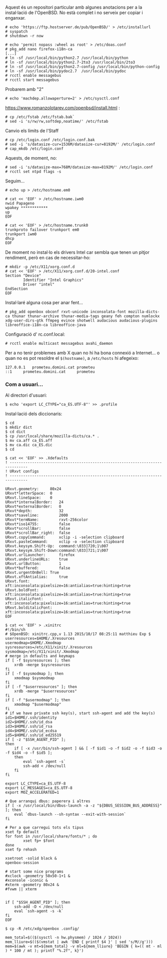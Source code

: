 Aquest és un repositori particular amb algunes anotacions per a la instal·lació de l'OpenBSD. No està complet i no serveix per copiar i enganxar.


```
# echo 'https://ftp.hostserver.de/pub/OpenBSD/' > /etc/installurl
# syspatch
# shutdown -r now
```

```
# echo 'permit nopass :wheel as root' > /etc/doas.conf
# pkg_add nano firefox-i18n-ca
[...]
# ln -sf /usr/local/bin/python2.7 /usr/local/bin/python
# ln -sf /usr/local/bin/python2.7-2to3 /usr/local/bin/2to3
# ln -sf /usr/local/bin/python2.7-config /usr/local/bin/python-config
# ln -sf /usr/local/bin/pydoc2.7  /usr/local/bin/pydoc
# rcctl enable messagebus
# rcctl start messagebus
```

Probarem amb "2"

`# echo 'machdep.allowaperture=2' > /etc/sysctl.conf`


https://www.romanzolotarev.com/openbsd/install.html :

```
# cp /etc/fstab /etc/fstab.bak`
# sed -i 's/rw/rw,softdep,noatime/' /etc/fstab
```

Canvio els límits de l'Staff

```
# cp /etc/login.conf /etc/login.conf.bak
# sed -i 's/datasize-cur=1536M/datasize-cur=8192M/' /etc/login.conf
# cap_mkdb /etc/login.conf
```

Aquests, de moment, no:

```
# sed -i 's/datasize-max=768M/datasize-max=8192M/' /etc/login.conf
# rcctl set ntpd flags -s
```

Seguim...

```
# echo up > /etc/hostname.em0 
   
# cat << 'EOF' > /etc/hostname.iwm0
nwid Papageno
wpakey ************
up
EOF

```

```
# cat << 'EOF' > /etc/hostname.trunk0
trunkproto failover trunkport em0
trunkport iwm0
dhcp
EOF
```
De moment no instal·lo els drivers Intel car sembla que tenen un pitjor rendiment, però en cas de necessitar-ho:

```
# mkdir -p /etc/X11/xorg.conf.d
# cat << 'EOF' > /etc/X11/xorg.conf.d/20-intel.conf
Section "Device"
        Identifier "Intel Graphics"
        Driver "intel"
EndSection
EOF
```

Instal·laré alguna cosa per anar fent...

`# pkg_add openbox obconf rxvt-unicode inconsolata-font mozilla-dicts-ca thunar thunar-archive thunar-media-tags geany feh compton numlockx xdg-user-dirs-gtk ffmpeg evince shotwell audacious audacious-plugins libreoffice-i18n-ca libreoffice-java`

Configuració d' rc.conf.local:

`# rcctl enable multicast messagebus avahi_daemon`

Per a no tenir problemes amb X quan no hi ha bona connexió a Internet... o quan no es pot resoldre el `$(hostname)`, a `/etc/hosts` hi afegeixo:

```
127.0.0.1	prometeu.domini.cat	prometeu
::1		prometeu.domini.cat     prometeu
```

### Com a usuari...

Al directori d'usuari:

`$ echo 'export LC_CTYPE="ca_ES.UTF-8"' >> .profile`

Instal·lació dels diccionaris:

```
$ cd
$ mkdir dict
$ cd dict
$ cp /usr/local/share/mozilla-dicts/ca.* .
$ mv ca.aff ca_ES.aff                                                  
$ mv ca.dic ca_ES.dic
$ cd

```

```
$ cat << 'EOF' >> .Xdefaults
! ------------------------------------------------------------------------------
! URxvt configs
! ------------------------------------------------------------------------------

URxvt.geometry: 	80x24
URxvt*letterSpace: 	0
URxvt.lineSpace: 	0
URxvt*internalBorder:   24
URxvt*externalBorder:   0
URxvt*depth:            32
URxvt*saveline:         2000
URxvt*termName:         rxvt-256color
URxvt*iso14755:         false
URxvt*scrollBar:        false
URxvt*scrollBar_right:  false
URxvt.copyCommand:      xclip -i -selection clipboard
URxvt.pasteCommand:     xclip -o -selection clipboard
URxvt.keysym.Shift-Up:	command:\033]720;1\007
URxvt.keysym.Shift-Down:command:\033]721;1\007
URxvt.urlLauncher:      firefox
URxvt.underlineURLs:    true
URxvt.urlButton:        1
URxvt*buffered:         false          
URxvt.urgentOnBell: True
URxvt.xftAntialias:     true
URxvt.font:             xft:inconsolata:pixelsize=16:antialias=true:hinting=true 
URxvt.boldFont:         xft:inconsolata:pixelsize=16:antialias=true:hinting=true
URxvt.italicFont:       xft:inconsolata:pixelsize=16:antialias=true:hinting=true
URxvt.bolditalicFont: 	xft:inconsolata:pixelsize=16:antialias=true:hinting=true
EOF
```

```
$ cat << 'EOF' > .xinitrc
#!/bin/sh
# $OpenBSD: xinitrc.cpp,v 1.13 2015/10/17 08:25:11 matthieu Exp $
userresources=$HOME/.Xresources
usermodmap=$HOME/.Xmodmap
sysresources=/etc/X11/xinit/.Xresources
sysmodmap=/etc/X11/xinit/.Xmodmap
# merge in defaults and keymaps
if [ -f $sysresources ]; then
    xrdb -merge $sysresources
fi
if [ -f $sysmodmap ]; then
    xmodmap $sysmodmap
fi
if [ -f "$userresources" ]; then
    xrdb -merge "$userresources"
fi
if [ -f "$usermodmap" ]; then
    xmodmap "$usermodmap"
fi
# if we have private ssh key(s), start ssh-agent and add the key(s)
id1=$HOME/.ssh/identity
id2=$HOME/.ssh/id_dsa
id3=$HOME/.ssh/id_rsa
id4=$HOME/.ssh/id_ecdsa
id5=$HOME/.ssh/id_ed25519
if [ -z "$SSH_AGENT_PID" ];
then
	if [ -x /usr/bin/ssh-agent ] && [ -f $id1 -o -f $id2 -o -f $id3 -o -f $id4 -o -f $id5 ];
	then
		eval `ssh-agent -s`
		ssh-add < /dev/null
	fi
fi

export LC_CTYPE=ca_ES.UTF-8
export LC_MESSAGES=ca_ES.UTF-8
export MOZ_ACCELERATED=1

# Que arranqui dbus: paperera i altres
if [ -x /usr/local/bin/dbus-launch -a -z "${DBUS_SESSION_BUS_ADDRESS}" ]; then
	eval `dbus-launch --sh-syntax --exit-with-session`
fi

# Per a que carregui tots els tipus
xset fp default 
for font in /usr/local/share/fonts/* ; do 
        xset fp+ $font 
done 
xset fp rehash
 
xsetroot -solid black &
openbox-session

# start some nice programs
#xclock -geometry 50x50-1+1 &
#xconsole -iconic &
#xterm -geometry 80x24 &
#fvwm || xterm


if [ "$SSH_AGENT_PID" ]; then
	ssh-add -D < /dev/null
	eval `ssh-agent -s -k`
fi
EOF
```

```
$ cp -R /etc/xdg/openbox .config/
```

````
mem_total=$(($(sysctl -n hw.physmem) / 1024 / 1024))
mem_lliure=$(($(vmstat | awk 'END { printf $4 }' | sed 's/M//g')))
mem=$(awk -v mt=${mem_total} -v ml=${mem_lliure} 'BEGIN { k=(( mt - ml ) * 100 / mt ); printf "%.2f", k}')

